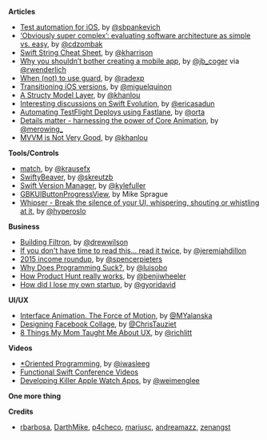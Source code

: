 **Articles**


* [Test automation for iOS](https://tech.blacklane.com/2015/12/13/test-automation-for-ios/), by [@sbpankevich](https://twitter.com/sbpankevich)
* [‘Obviously super complex’: evaluating software architecture as simple vs. easy](https://www.dzombak.com/blog/2015/12/-Obviously-super-complex---evaluating-software-architecture-as-simple-vs--easy-.html), by [@cdzombak](https://twitter.com/cdzombak)
* [Swift String Cheat Sheet](http://useyourloaf.com/blog/swift-string-cheat-sheet.html), by [@kharrison](https://twitter.com/kharrison)
* [Why you shouldn’t bother creating a mobile app](https://medium.com/inside-birdly/why-you-shouldn-t-bother-creating-a-mobile-app-328af62fe0e5#.p4zcpc9gi), by [@jb_coger](https://twitter.com/jb_coger) via [@rwenderlich](https://twitter.com/rwenderlich)
* [When (not) to use guard](http://radex.io/swift/guard/), by [@radexp](https://twitter.com/radexp)
* [Transitioning iOS versions](http://www.miqu.me/blog/2015/12/14/transitioning-ios-versions/), by [@miguelquinon](https://twitter.com/miguelquinon)
* [A Structy Model Layer](http://khanlou.com/2015/12/a-structy-model-layer/), by [@khanlou](https://twitter.com/khanlou)
* [Interesting discussions on Swift Evolution](http://ericasadun.com/2015/12/15/interesting-discussions-on-swift-evolution/), by [@ericasadun](https://twitter.com/ericasadun)
* [Automating TestFlight Deploys using Fastlane](http://artsy.github.io/blog/2015/12/15/Automating-Testflight-Deploys/), by [@orta](https://twitter.com/orta)
* [Details matter - harnessing the power of Core Animation](http://merowing.info/2015/12/details-matter---harnessing-the-power-of-coreanimation/), by [@merowing_](https://twitter.com/merowing_)
* [MVVM is Not Very Good](http://khanlou.com/2015/12/mvvm-is-not-very-good/), by [@khanlou](https://twitter.com/khanlou) 

**Tools/Controls**

* [match](https://krausefx.com/blog/introducing-match-a-new-approach-to-code-signing), by [@krausefx](https://twitter.com/@krausefx)
* [SwiftyBeaver](https://github.com/skreutzberger/SwiftyBeaver), by [@skreutzb](https://twitter.com/skreutzb)
* [Swift Version Manager](https://github.com/kylef/swiftenv), by [@kylefuller](https://twitter.com/kylefuller)  
* [GBKUIButtonProgressView](https://github.com/Guidebook/gbkui-button-progress-view), by Mike Sprague
* [Whipser - Break the silence of your UI, whispering, shouting or whistling at it](https://github.com/hyperoslo/Whisper), by [@hyperoslo](https://twitter.com/hyperoslo)

**Business**

* [Building Filtron](http://blog.drewwilson.com/building-filtron), by [@drewwilson](https://twitter.com/@drewwilson)
* [If you don't have time to read this... read it twice](http://www.fastcompany.com/3054571/work-smart/the-better-time-management-strategy-this-googler-taught-his-coworkers), by [@jeremiahdillon](https://twitter.com/jeremiahdillon)
* [2015 income roundup](http://spencerpieters.typed.com/blog/2015-income-roundup), by [@spencerpieters](https://twitter.com/spencerpieters)
* [Why Does Programming Suck?](https://medium.com/@luisobo/why-does-programming-suck-6b253ebfc607#.he26lts8p), by [@luisobo](https://twitter.com/luisobo)
* [How Product Hunt really works](https://medium.com/@benjiwheeler/how-product-hunt-really-works-d8fdcda1da74#.v3kqfbkoq), by [@benjiwheeler](https://twitter.com/benjiwheeler)
* [How did I lose my own startup](https://medium.com/@gyoridavid/how-did-i-lose-my-own-startup-d0b16221d968#.fqiizghm3), by [@gyoridavid](https://twitter.com/@gyoridavid)


**UI/UX**

* [Interface Animation. The Force of Motion](http://tubikstudio.com/interface-animation-the-force-of-motion/), by [@MYalanska](https://twitter.com/MYalanska)
* [Designing Facebook Collage](https://medium.com/facebook-design/designing-facebook-collage-304436764ca8#.hw847keah), by [@ChrisTauziet](https://twitter.com/ChrisTauziet)
* [8 Things My Mom Taught Me About UX](https://www.shopify.com/partners/blog/81728966-8-things-my-mom-taught-me-about-ux), by [@richlitt](https://twitter.com/richlitt)


**Videos**

* [*Oriented Programming](https://realm.io/news/pragma-graham-lee-oriented-programming-paradigms/), by [@iwasleeg](https://twitter.com/iwasleeg)
* [Functional Swift Conference Videos](http://2015.funswiftconf.com/)
* [Developing Killer Apple Watch Apps](https://realm.io/news/gotocph-wei-meng-lee-killer-apple-watch-apps/), by [@weimenglee](https://twitter.com/weimenglee)

**One more thing**


**Credits**

* [rbarbosa](https://github.com/rbarbosa), [DarthMike](https://github.com/DarthMike), [p4checo](https://github.com/p4checo), [mariusc](https://github.com/mariusc), [andreamazz](https://github.com/andreamazz), [zenangst](https://github.com/zenangst)
